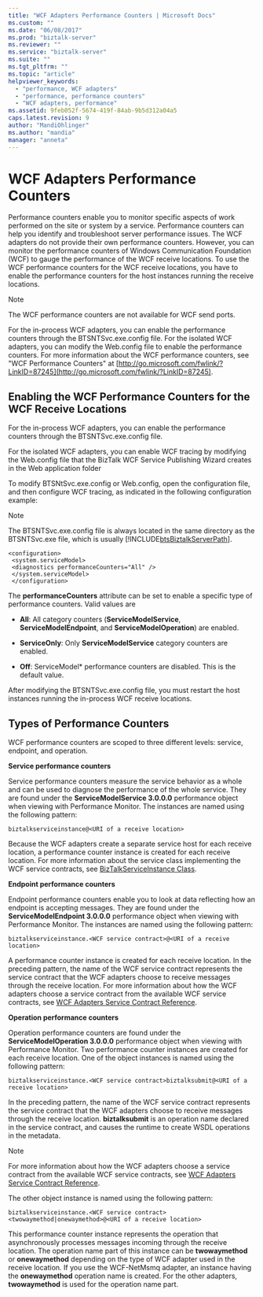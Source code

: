 ```yaml
---
title: "WCF Adapters Performance Counters | Microsoft Docs"
ms.custom: ""
ms.date: "06/08/2017"
ms.prod: "biztalk-server"
ms.reviewer: ""
ms.service: "biztalk-server"
ms.suite: ""
ms.tgt_pltfrm: ""
ms.topic: "article"
helpviewer_keywords: 
  - "performance, WCF adapters"
  - "performance, performance counters"
  - "WCF adapters, performance"
ms.assetid: 9feb052f-5674-419f-84ab-9b5d312a04a5
caps.latest.revision: 9
author: "MandiOhlinger"
ms.author: "mandia"
manager: "anneta"
---
```

# WCF Adapters Performance Counters
Performance counters enable you to monitor specific aspects of work performed on the site or system by a service. Performance counters can help you identify and troubleshoot server performance issues. The WCF adapters do not provide their own performance counters. However, you can monitor the performance counters of Windows Communication Foundation (WCF) to gauge the performance of the WCF receive locations. To use the WCF performance counters for the WCF receive locations, you have to enable the performance counters for the host instances running the receive locations.  
  
> [!NOTE]
>  The WCF performance counters are not available for WCF send ports.  
  
 For the in-process WCF adapters, you can enable the performance counters through the BTSNTSvc.exe.config file. For the isolated WCF adapters, you can modify the Web.config file to enable the performance counters. For more information about the WCF performance counters, see "WCF Performance Counters" at [http://go.microsoft.com/fwlink/?LinkID=87245](http://go.microsoft.com/fwlink/?LinkID=87245).  
  
## Enabling the WCF Performance Counters for the WCF Receive Locations  
 For the in-process WCF adapters, you can enable the performance counters through the BTSNTSvc.exe.config file.  
  
 For the isolated WCF adapters, you can enable WCF tracing by modifying the Web.config file that the BizTalk WCF Service Publishing Wizard creates in the Web application folder  
  
 To modify BTSNtSvc.exe.config or Web.config, open the configuration file, and then configure WCF tracing, as indicated in the following configuration example:  
  
> [!NOTE]
>  The BTSNTSvc.exe.config file is always located in the same directory as the BTSNTSvc.exe file, which is usually [!INCLUDE[btsBiztalkServerPath](../includes/btsbiztalkserverpath-md.md)].  
  
```  
<configuration>  
 <system.serviceModel>  
 <diagnostics performanceCounters="All" />  
 </system.serviceModel>  
 </configuration>  
```  
  
 The **performanceCounters** attribute can be set to enable a specific type of performance counters. Valid values are  
  
-   **All**: All category counters (**ServiceModelService**, **ServiceModelEndpoint**, and **ServiceModelOperation**) are enabled.  
  
-   **ServiceOnly**: Only **ServiceModelService** category counters are enabled.  
  
-   **Off**: ServiceModel* performance counters are disabled. This is the default value.  
  
 After modifying the BTSNTSvc.exe.config file, you must restart the host instances running the in-process WCF receive locations.  
  
## Types of Performance Counters  
 WCF performance counters are scoped to three different levels: service, endpoint, and operation.  
  
 **Service performance counters**  
  
 Service performance counters measure the service behavior as a whole and can be used to diagnose the performance of the whole service. They are found under the **ServiceModelService 3.0.0.0** performance object when viewing with Performance Monitor. The instances are named using the following pattern:  
  
```  
biztalkserviceinstance@<URI of a receive location>  
```  
  
 Because the WCF adapters create a separate service host for each receive location, a performance counter instance is created for each receive location. For more information about the service class implementing the WCF service contracts, see [BizTalkServiceInstance Class](../core/biztalkserviceinstance-class.md).  
  
 **Endpoint performance counters**  
  
 Endpoint performance counters enable you to look at data reflecting how an endpoint is accepting messages. They are found under the **ServiceModelEndpoint 3.0.0.0** performance object when viewing with Performance Monitor. The instances are named using the following pattern:  
  
```  
biztalkserviceinstance.<WCF service contract>@<URI of a receive location>  
```  
  
 A performance counter instance is created for each receive location. In the preceding pattern, the name of the WCF service contract represents the service contract that the WCF adapters choose to receive messages through the receive location. For more information about how the WCF adapters choose a service contract from the available WCF service contracts, see [WCF Adapters Service Contract Reference](../core/wcf-adapters-service-contract-reference.md).  
  
 **Operation performance counters**  
  
 Operation performance counters are found under the **ServiceModelOperation 3.0.0.0** performance object when viewing with Performance Monitor. Two performance counter instances are created for each receive location. One of the object instances is named using the following pattern:  
  
```  
biztalkserviceinstance.<WCF service contract>biztalksubmit@<URI of a receive location>  
```  
  
 In the preceding pattern, the name of the WCF service contract represents the service contract that the WCF adapters choose to receive messages through the receive location. **biztalksubmit** is an operation name declared in the service contract, and causes the runtime to create WSDL operations in the metadata.  
  
> [!NOTE]
>  For more information about how the WCF adapters choose a service contract from the available WCF service contracts, see [WCF Adapters Service Contract Reference](../core/wcf-adapters-service-contract-reference.md).  
  
 The other object instance is named using the following pattern:  
  
```  
biztalkserviceinstance.<WCF service contract><twowaymethod|onewaymethod>@<URI of a receive location>  
```  
  
 This performance counter instance represents the operation that asynchronously processes messages incoming through the receive location. The operation name part of this instance can be **twowaymethod** or **onewaymethod** depending on the type of WCF adapter used in the receive location. If you use the WCF-NetMsmq adapter, an instance having the **onewaymethod** operation name is created. For the other adapters, **twowaymethod** is used for the operation name part.